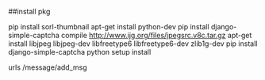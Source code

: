 ##install pkg

pip install sorl-thumbnail
apt-get install python-dev
pip install django-simple-captcha
compile http://www.ijg.org/files/jpegsrc.v8c.tar.gz
apt-get install libjpeg libjpeg-dev libfreetype6 libfreetype6-dev zlib1g-dev
pip install django-simple-captcha
python setup install


urls  /message/add_msg